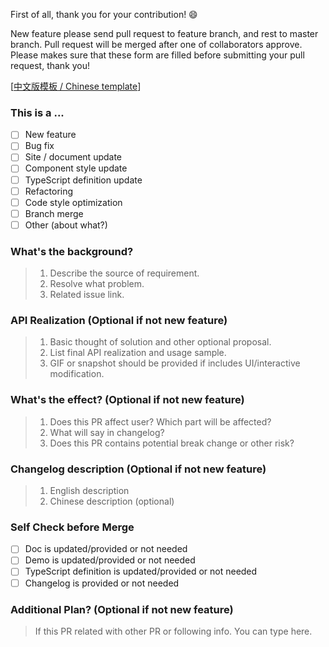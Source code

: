 First of all, thank you for your contribution! 😄

New feature please send pull request to feature branch, and rest to master branch.
Pull request will be merged after one of collaborators approve.
Please makes sure that these form are filled before submitting your pull request, thank you!

[[中文版模板 / Chinese template](https://github.com/ant-design/ant-design/blob/master/.github/PULL_REQUEST_TEMPLATE/pr_cn.md)]

### This is a ...

- [ ] New feature
- [ ] Bug fix
- [ ] Site / document update
- [ ] Component style update
- [ ] TypeScript definition update
- [ ] Refactoring
- [ ] Code style optimization
- [ ] Branch merge
- [ ] Other (about what?)

### What's the background?

> 1. Describe the source of requirement.
> 2. Resolve what problem.
> 3. Related issue link.
  
### API Realization (Optional if not new feature)

> 1. Basic thought of solution and other optional proposal.
> 2. List final API realization and usage sample.
> 3. GIF or snapshot should be provided if includes UI/interactive modification.

### What's the effect? (Optional if not new feature)

> 1. Does this PR affect user? Which part will be affected?
> 2. What will say in changelog?
> 3. Does this PR contains potential break change or other risk?

### Changelog description (Optional if not new feature)

> 1. English description
> 2. Chinese description (optional)

### Self Check before Merge

- [ ] Doc is updated/provided or not needed
- [ ] Demo is updated/provided or not needed
- [ ] TypeScript definition is updated/provided or not needed
- [ ] Changelog is provided or not needed

### Additional Plan? (Optional if not new feature)

> If this PR related with other PR or following info. You can type here.
